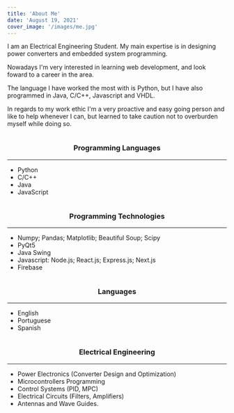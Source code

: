 ```yaml
---
title: 'About Me'
date: 'August 19, 2021'
cover_image: '/images/me.jpg'
---
```



<div class="cv-section">
I am an Electrical Engineering Student. My main expertise is in designing power converters and embedded system
programming.

Nowadays I'm very interested in learning web development, and look foward to a career in the area.

The language I have worked the most with is Python, but I have also programmed in Java, C/C++, Javascript and VHDL.

In regards to my work ethic I'm a very proactive and easy going person and like to help whenever I can, but learned to take caution not to overburden myself while doing so.
<div>



<div class="cv-row">
  <div class="column">
    <h3 style="text-align:center">Programming Languages</h3>
    <hr>
    <p>

  - Python
  - C/C++
  - Java
  - JavaScript
  
  </div>
  <div class="column">
    <h3 style="text-align:center"> Programming Technologies</h3>
    <hr>
    <p>
    
  - Numpy; Pandas; Matplotlib; Beautiful Soup; Scipy
  - PyQt5
  - Java Swing
  - Javascript: Node.js; React.js; Express.js; Next.js
  - Firebase
  
  </div>
</div>

<div class="cv-row">
  <div class="column">
    <h3 style="text-align:center">Languages</h3>
    <hr>
    <p>

  - English
  - Portuguese
  - Spanish
  
  </div>
  <div class="column">
    <h3 style="text-align:center"> Electrical Engineering</h3>
    <hr>
    <p>
    
  - Power Electronics (Converter Design and Optimization)
  - Microcontrollers Programming
  - Control Systems (PID, MPC)
  - Electrical Circuits (Filters, Amplifiers)
  - Antennas and Wave Guides.
  
  </div>
</div>



